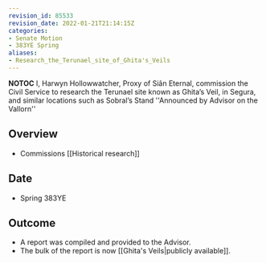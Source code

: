 ```yaml
---
revision_id: 85533
revision_date: 2022-01-21T21:14:15Z
categories:
- Senate Motion
- 383YE Spring
aliases:
- Research_the_Terunael_site_of_Ghita's_Veils
---
```



__NOTOC__
I, Harwyn Hollowwatcher, Proxy of Siân Eternal, commission the Civil Service to research the Terunael site known as Ghita’s Veil, in Segura, and similar locations such as Sobral’s Stand
''Announced by Advisor on the Vallorn''
## Overview
* Commissions [[Historical research]]
## Date
* Spring 383YE
## Outcome
* A report was compiled and provided to the Advisor.
* The bulk of the report is now [[Ghita's Veils|publicly available]].